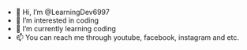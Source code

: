 - 👋 Hi, I’m @LearningDev6997
- 👀 I’m interested in coding
- 🌱 I’m currently learning coding
- 📫 You can reach me through youtube, facebook, instagram and etc.

<!---
LearningDev6997/LearningDev6997 is a ✨ special ✨ repository because its `README.md` (this file) appears on your GitHub profile.
You can click the Preview link to take a look at your changes.
--->
